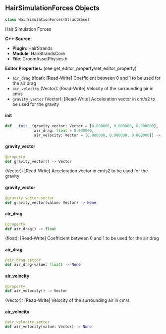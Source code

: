 ## HairSimulationForces Objects

```python
class HairSimulationForces(StructBase)
```

Hair Simulation Forces

**C++ Source:**

- **Plugin**: HairStrands
- **Module**: HairStrandsCore
- **File**: GroomAssetPhysics.h

**Editor Properties:** (see get_editor_property/set_editor_property)

- ``air_drag`` (float):  [Read-Write] Coefficient between 0 and 1 to be used for the air drag
- ``air_velocity`` (Vector):  [Read-Write] Velocity of the surrounding air in cm/s
- ``gravity_vector`` (Vector):  [Read-Write] Acceleration vector in cm/s2 to be used for the gravity

<a id="unreal.HairSimulationForces.__init__"></a>

#### __init__

```python
def __init__(gravity_vector: Vector = [0.000000, 0.000000, 0.000000],
             air_drag: float = 0.000000,
             air_velocity: Vector = [0.000000, 0.000000, 0.000000]) -> None
```

<a id="unreal.HairSimulationForces.gravity_vector"></a>

#### gravity_vector

```python
@property
def gravity_vector() -> Vector
```

(Vector):  [Read-Write] Acceleration vector in cm/s2 to be used for the gravity

<a id="unreal.HairSimulationForces.gravity_vector"></a>

#### gravity_vector

```python
@gravity_vector.setter
def gravity_vector(value: Vector) -> None
```

<a id="unreal.HairSimulationForces.air_drag"></a>

#### air_drag

```python
@property
def air_drag() -> float
```

(float):  [Read-Write] Coefficient between 0 and 1 to be used for the air drag

<a id="unreal.HairSimulationForces.air_drag"></a>

#### air_drag

```python
@air_drag.setter
def air_drag(value: float) -> None
```

<a id="unreal.HairSimulationForces.air_velocity"></a>

#### air_velocity

```python
@property
def air_velocity() -> Vector
```

(Vector):  [Read-Write] Velocity of the surrounding air in cm/s

<a id="unreal.HairSimulationForces.air_velocity"></a>

#### air_velocity

```python
@air_velocity.setter
def air_velocity(value: Vector) -> None
```

<a id="unreal.HairSimulationConstraints"></a>